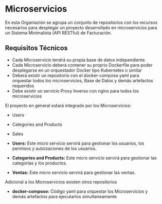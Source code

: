# Microservicios

En esta Organiazión se agrupa un conjunto de repositorios con los recursos necesarios para desplegar un proyecto desarrollado en microservicios para un Sistema Minimalista (API RESTful) de Facturación.

## Requisitos Técnicos
* Cada Microservicio tendrá su propia base de datos independiente
* Cada Microservicio deberá contener su proprio Dockerfile para poder desplegarse en un orquestador Docker tipo Kubernetes o similar
* Deberá existir un repositorio con el docker-compose.yaml para orquestar todos los microservicios, Base de Datos y demás artefactos requeridos
* Debe existir un servicio Proxy Inverso con nginx para todos los microservicios

El proyecto en general estará integrado por los Microservicios:

* Users
* Categories and Products
* Sales

* **Users:** Este micro servicio servirá para gestionar los usuarios, los permisos y autoizaciones de los usuarios.
* **Categories and Products:** Este micro servicio servirá para gestionar las categorías y los productos.
* **Ventas:** Este micro servicio servirá para gestionar las ventas.

Adicional a los Microservicios existen otros repositorios

* **docker-compose:** Código yaml para orquestar los Microservicios y demás artefactos para ejecutarlos simultaneamente


<!--

**Here are some ideas to get you started:**

🙋‍♀️ A short introduction - what is your organization all about?
🌈 Contribution guidelines - how can the community get involved?
👩‍💻 Useful resources - where can the community find your docs? Is there anything else the community should know?
🍿 Fun facts - what does your team eat for breakfast?
🧙 Remember, you can do mighty things with the power of [Markdown](https://docs.github.com/github/writing-on-github/getting-started-with-writing-and-formatting-on-github/basic-writing-and-formatting-syntax)
-->
